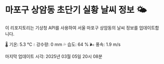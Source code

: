 
# 마포구 상암동 초단기 실황 날씨 정보 🌤️

이 리포지토리는 기상청 API를 사용하여 서울 마포구 상암동의 날씨 정보를 업데이트합니다. 

🌡️ 기온: 5.3 ℃
💧 강수량: 0 mm
💦 습도: 64 %
🌬️ 풍속: 1.9 m/s

마지막 업데이트 시각: 2025년 03월 05일 20시 08분    
